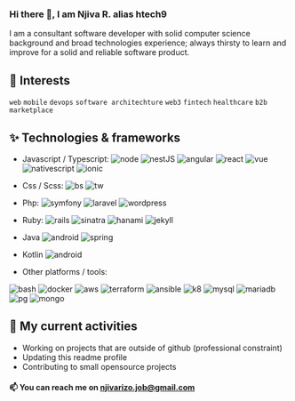 ### Hi there 👋, I am Njiva R. alias htech9

I am a consultant software developer with solid computer science background and broad technologies experience;
always thirsty to learn and improve for a solid and reliable software product.

## 🔭 Interests
`web` `mobile` `devops` `software architechture` `web3` `fintech` `healthcare` `b2b marketplace`

## ✨ Technologies & frameworks

- Javascript / Typescript: 
![node](https://img.shields.io/badge/Node.js%20-%2343853D)
![nestJS](https://img.shields.io/badge/Nest_JS-8A2BE2)
![angular](https://img.shields.io/badge/Angular-red)
![react](https://img.shields.io/badge/React-04d8f9)
![vue](https://img.shields.io/badge/Vue-green)
![nativescript](https://img.shields.io/badge/NativeScript-blue)
![ionic](https://img.shields.io/badge/Ionic-387ef5)

- Css / Scss:
![bs](https://img.shields.io/badge/Bootstrap-purple)
![tw](https://img.shields.io/badge/Tailwind-5454ec)

- Php:
![symfony](https://img.shields.io/badge/Symfony-white)
![laravel](https://img.shields.io/badge/Laravel-red)
![wordpress](https://img.shields.io/badge/Wordpress-blue)

- Ruby:
![rails](https://img.shields.io/badge/Rails-red)
![sinatra](https://img.shields.io/badge/Sinatra-red)
![hanami](https://img.shields.io/badge/Hanami-red)
![jekyll](https://img.shields.io/badge/Jekyll-red)

- Java
![android](https://img.shields.io/badge/Android-green)
![spring](https://img.shields.io/badge/Spring-43853D)

- Kotlin
![android](https://img.shields.io/badge/Android-green)

- Other platforms / tools:

![bash](https://img.shields.io/badge/Bash-gray)
![docker](https://img.shields.io/badge/Docker-blue)
![aws](https://img.shields.io/badge/Aws-orange)
![terraform](https://img.shields.io/badge/Terraform-purple)
![ansible](https://img.shields.io/badge/Ansible-red)
![k8](https://img.shields.io/badge/K8-3970e4)
![mysql](https://img.shields.io/badge/Mysql-blue)
![mariadb](https://img.shields.io/badge/Mariadb-gray)
![pg](https://img.shields.io/badge/Postgresql-blue)
![mongo](https://img.shields.io/badge/Mongodb-43853D)

## 👯 My current activities
- Working on projects that are outside of github (professional constraint)
- Updating this readme profile
- Contributing to small opensource projects

#### 📫 You can reach me on njivarizo.job@gmail.com

<!--
**htech9/htech9** is a ✨ _special_ ✨ repository because its `README.md` (this file) appears on your GitHub profile.

Here are some ideas to get you started:

- 🔭 I’m currently working on ...
- 🌱 I’m currently learning ...
- 👯 I’m looking to collaborate on ...
- 🤔 I’m looking for help with ...
- 💬 Ask me about ...
- 📫 How to reach me: ...
- 😄 Pronouns: ...
- ⚡ Fun fact: ...
-->
